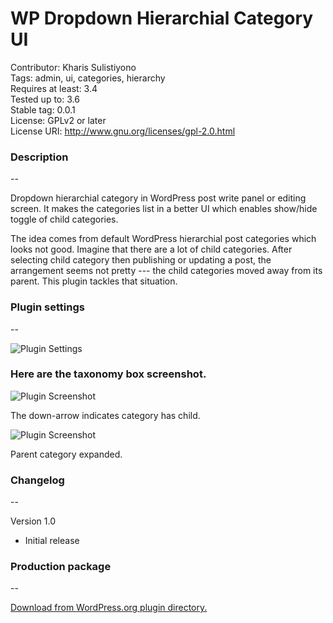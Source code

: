 # WP Dropdown Hierarchial Category UI 

Contributor: Kharis Sulistiyono  
Tags: admin, ui, categories, hierarchy  
Requires at least: 3.4  
Tested up to: 3.6  
Stable tag: 0.0.1  
License: GPLv2 or later  
License URI: http://www.gnu.org/licenses/gpl-2.0.html



### Description
--

Dropdown hierarchial category in WordPress post write panel or editing screen. It makes the categories list in a better UI which enables show/hide toggle of child categories.


The idea comes from default WordPress hierarchial post categories which looks not good. Imagine that there are a lot of child categories. After selecting child category then publishing or updating a post, the arrangement seems not pretty --- the child categories moved away from its parent. This plugin tackles that situation.


### Plugin settings
--

<img src="https://raw.github.com/kharissulistiyo/WPDropdownHierarchialCategoryUI/gh-pages/assets/images/screenshot-3.png" alt="Plugin Settings" />

### Here are the taxonomy box screenshot.

<img src="https://raw.github.com/kharissulistiyo/WPDropdownHierarchialCategoryUI/gh-pages/assets/images/screenshot-1.png" alt="Plugin Screenshot" />

The down-arrow indicates category has child.

<img src="https://raw.github.com/kharissulistiyo/WPDropdownHierarchialCategoryUI/gh-pages/assets/images/screenshot-2.png" alt="Plugin Screenshot" />

Parent category expanded.


### Changelog
--

Version 1.0 

- Initial release

### Production package
--

<a href="http://wordpress.org/support/plugin/wp-dropdown-hierarchial-category-ui" target="_blank">Download from WordPress.org plugin directory.</a>